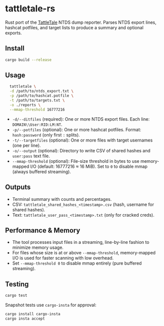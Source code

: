 # tattletale-rs

Rust port of the [TattleTale](https://github.com/coryavra/tattletale) NTDS dump reporter. Parses NTDS export lines, hashcat potfiles, and target lists to produce a summary and optional exports.

## Install

```bash
cargo build --release
```

## Usage

```bash
  tattletale \
  -d /path/to/ntds_export.txt \
  -p /path/to/hashcat.potfile \
  -t /path/to/targets.txt \
  -o ./reports \
  --mmap-threshold 16777216
```

- `-d/--ditfiles` (required): One or more NTDS export files. Each line: `DOMAIN\\User:RID:LM:NT`.
- `-p/--potfiles` (optional): One or more hashcat potfiles. Format: `hash:password` (only first `:` splits).
- `-t/--targetfiles` (optional): One or more files with target usernames (one per line).
- `-o/--output` (optional): Directory to write CSV of shared hashes and `user:pass` text file.
- `--mmap-threshold` (optional): File-size threshold in bytes to use memory-mapped I/O (default: 16777216 ≈ 16 MiB). Set to `0` to disable mmap (always buffered streaming).

## Outputs
- Terminal summary with counts and percentages.
- CSV: `tattletale_shared_hashes_<timestamp>.csv` (hash, username for shared hashes).
- Text: `tattletale_user_pass_<timestamp>.txt` (only for cracked creds).

## Performance & Memory

- The tool processes input files in a streaming, line-by-line fashion to minimize memory usage.
- For files whose size is at or above `--mmap-threshold`, memory-mapped I/O is used for faster scanning with low overhead.
- Set `--mmap-threshold 0` to disable mmap entirely (pure buffered streaming).

## Testing

```bash
cargo test
```

Snapshot tests use `cargo-insta` for approval:

```bash
cargo install cargo-insta
cargo insta accept
```

